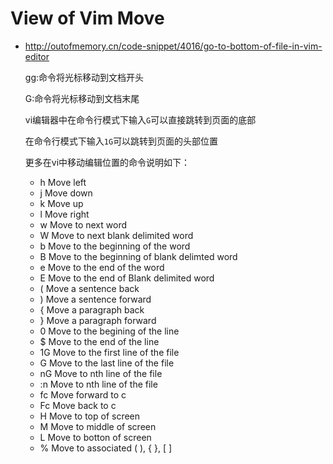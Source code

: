 # View of Vim Move

+ http://outofmemory.cn/code-snippet/4016/go-to-bottom-of-file-in-vim-editor

	gg:命令将光标移动到文档开头

	G:命令将光标移动到文档末尾





	vi编辑器中在命令行模式下输入`G`可以直接跳转到页面的底部
	
	在命令行模式下输入`1G`可以跳转到页面的头部位置
	
	更多在vi中移动编辑位置的命令说明如下：
	
	- h Move left
	- j Move down
	- k Move up
	- l Move right
	- w Move to next word
	- W Move to next blank delimited word
	- b Move to the beginning of the word
	- B Move to the beginning of blank delimted word
	- e Move to the end of the word
	- E Move to the end of Blank delimited word
	- ( Move a sentence back
	- ) Move a sentence forward
	- { Move a paragraph back
	- } Move a paragraph forward
	- 0 Move to the begining of the line
	- $ Move to the end of the line
	- 1G Move to the first line of the file
	- G Move to the last line of the file
	- nG Move to nth line of the file
	- :n Move to nth line of the file
	- fc Move forward to c
	- Fc Move back to c
	- H Move to top of screen
	- M Move to middle of screen
	- L Move to botton of screen
	- % Move to associated ( ), { }, [ ]